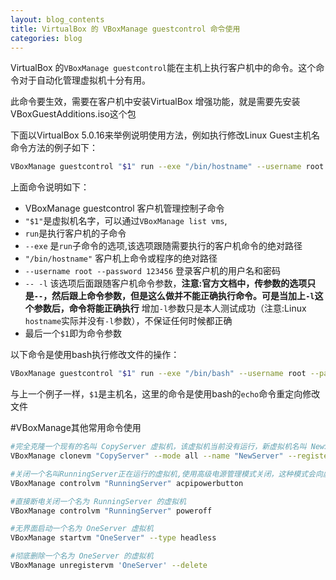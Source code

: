 ```yaml
---
layout: blog_contents
title: VirtualBox 的 VBoxManage guestcontrol 命令使用
categories: blog
---
```


VirtualBox 的`VBoxManage guestcontrol`能在主机上执行客户机中的命令。这个命令对于自动化管理虚拟机十分有用。  

此命令要生效，需要在客户机中安装VirtualBox 增强功能，就是需要先安装VBoxGuestAdditions.iso这个包

下面以VirtualBox 5.0.16来举例说明使用方法，例如执行修改Linux Guest主机名命令方法的例子如下： 

```bash
VBoxManage guestcontrol "$1" run --exe "/bin/hostname" --username root --password 123456 -- -l $1
```

上面命令说明如下：

  * VBoxManage guestcontrol 客户机管理控制子命令
  * `"$1"`是虚拟机名字，可以通过`VBoxManage list vms`,
  * `run`是执行客户机的子命令
  * `--exe` 是`run`子命令的选项,该选项跟随需要执行的客户机命令的绝对路径
  * `"/bin/hostname"` 客户机上命令或程序的绝对路径
  * `--username root --password 123456` 登录客户机的用户名和密码
  * `-- -l` 该选项后面跟随客户机命令参数，__注意:官方文档中，传参数的选项只是`--`，然后跟上命令参数，但是这么做并不能正确执行命令。可是当加上`-l`这个参数后，命令将能正确执行__
     增加`-l`参数只是本人测试成功（注意:Linux `hostname`实际并没有`-l`参数），不保证任何时候都正确
  * 最后一个`$1`即为命令参数
  

  以下命令是使用bash执行修改文件的操作：
  
```bash
VBoxManage guestcontrol "$1" run --exe "/bin/bash" --username root --password 123456  -- -l -c "echo $1 >/etc/hostname"
```

与上一个例子一样，`$1`是主机名，这里的命令是使用bash的`echo`命令重定向修改文件

#VBoxManage其他常用命令使用  

```bash
#完全克隆一个现有的名叫 CopyServer 虚拟机，该虚拟机当前没有运行，新虚拟机名叫 NewServer
VBoxManage clonevm "CopyServer" --mode all --name "NewServer" --register

#关闭一个名叫RunningServer正在运行的虚拟机,使用高级电源管理模式关闭，这种模式会向虚拟机系统发送电源关闭信号
VBoxManage controlvm "RunningServer" acpipowerbutton

#直接断电关闭一个名为 RunningServer 的虚拟机
VBoxManage controlvm "RunningServer" poweroff

#无界面启动一个名为 OneServer 虚拟机
VBoxManage startvm "OneServer" --type headless

#彻底删除一个名为 OneServer 的虚拟机
VBoxManage unregistervm 'OneServer' --delete

```
